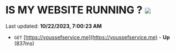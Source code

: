 # IS MY WEBSITE RUNNING ? [![](https://img.shields.io/static/v1?label=Sponsor&message=%E2%9D%A4&logo=GitHub&color=%23fe8e86)](https://github.com/sponsors/<username>)

Last updated: **10/22/2023, 7:00:23 AM**

- `GET` [https://youssefservice.me](https://youssefservice.me) - **Up** (837ms)
